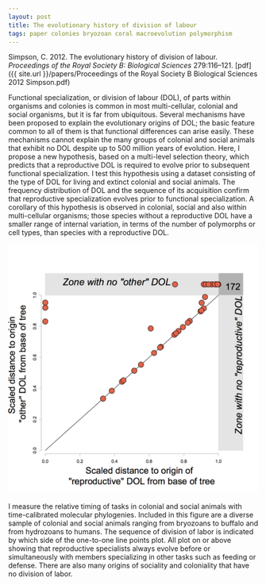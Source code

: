 ```yaml
---
layout: post
title: The evolutionary history of division of labour
tags: paper colonies bryozoan coral macroevolution polymorphism
---
```


Simpson, C. 2012. The evolutionary history of division of labour. _Proceedings of the Royal Society B: Biological Sciences_ 279:116–121. [pdf]({{ site.url }}/papers/Proceedings of the Royal Society B Biological Sciences 2012 Simpson.pdf)

Functional specialization, or division of labour (DOL), of parts within organisms and colonies is common in most multi-cellular, colonial and social organisms, but it is far from ubiquitous. Several mechanisms have been proposed to explain the evolutionary origins of DOL; the basic feature common to all of them is that functional differences can arise easily. These mechanisms cannot explain the many groups of colonial and social animals that exhibit no DOL despite up to 500 million years of evolution. Here, I propose a new hypothesis, based on a multi-level selection theory, which predicts that a reproductive DOL is required to evolve prior to subsequent functional specialization. I test this hypothesis using a dataset consisting of the type of DOL for living and extinct colonial and social animals. The frequency distribution of DOL and the sequence of its acquisition confirm that reproductive specialization evolves prior to functional specialization. A corollary of this hypothesis is observed in colonial, social and also within multi-cellular organisms; those species without a reproductive DOL have a smaller range of internal variation, in terms of the number of polymorphs or cell types, than species with a reproductive DOL.

<img src="/assets/img/dol-order.png"  style="width: 750px;"/>

I measure the relative timing of tasks in colonial and social animals with time-calibrated molecular phylogenies. Included in this figure are a diverse sample of colonial and social animals ranging from bryozoans to buffalo and from hydrozoans to humans. The sequence of division of labor is indicated by which side of the one-to-one line points plot. All plot on or above showing that reproductive specialists always evolve before or simultaneously with members specializing in other tasks such as feeding or defense. There are also many origins of sociality and coloniality that have no division of labor. 
